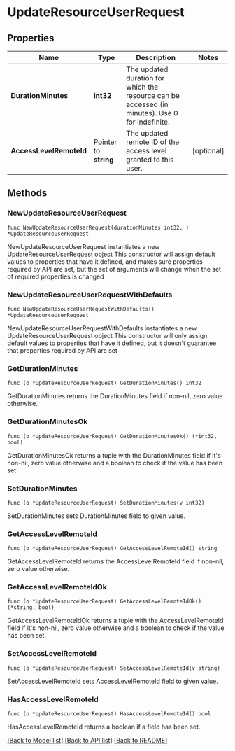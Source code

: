 # UpdateResourceUserRequest

## Properties

Name | Type | Description | Notes
------------ | ------------- | ------------- | -------------
**DurationMinutes** | **int32** | The updated duration for which the resource can be accessed (in minutes). Use 0 for indefinite. | 
**AccessLevelRemoteId** | Pointer to **string** | The updated remote ID of the access level granted to this user. | [optional] 

## Methods

### NewUpdateResourceUserRequest

`func NewUpdateResourceUserRequest(durationMinutes int32, ) *UpdateResourceUserRequest`

NewUpdateResourceUserRequest instantiates a new UpdateResourceUserRequest object
This constructor will assign default values to properties that have it defined,
and makes sure properties required by API are set, but the set of arguments
will change when the set of required properties is changed

### NewUpdateResourceUserRequestWithDefaults

`func NewUpdateResourceUserRequestWithDefaults() *UpdateResourceUserRequest`

NewUpdateResourceUserRequestWithDefaults instantiates a new UpdateResourceUserRequest object
This constructor will only assign default values to properties that have it defined,
but it doesn't guarantee that properties required by API are set

### GetDurationMinutes

`func (o *UpdateResourceUserRequest) GetDurationMinutes() int32`

GetDurationMinutes returns the DurationMinutes field if non-nil, zero value otherwise.

### GetDurationMinutesOk

`func (o *UpdateResourceUserRequest) GetDurationMinutesOk() (*int32, bool)`

GetDurationMinutesOk returns a tuple with the DurationMinutes field if it's non-nil, zero value otherwise
and a boolean to check if the value has been set.

### SetDurationMinutes

`func (o *UpdateResourceUserRequest) SetDurationMinutes(v int32)`

SetDurationMinutes sets DurationMinutes field to given value.


### GetAccessLevelRemoteId

`func (o *UpdateResourceUserRequest) GetAccessLevelRemoteId() string`

GetAccessLevelRemoteId returns the AccessLevelRemoteId field if non-nil, zero value otherwise.

### GetAccessLevelRemoteIdOk

`func (o *UpdateResourceUserRequest) GetAccessLevelRemoteIdOk() (*string, bool)`

GetAccessLevelRemoteIdOk returns a tuple with the AccessLevelRemoteId field if it's non-nil, zero value otherwise
and a boolean to check if the value has been set.

### SetAccessLevelRemoteId

`func (o *UpdateResourceUserRequest) SetAccessLevelRemoteId(v string)`

SetAccessLevelRemoteId sets AccessLevelRemoteId field to given value.

### HasAccessLevelRemoteId

`func (o *UpdateResourceUserRequest) HasAccessLevelRemoteId() bool`

HasAccessLevelRemoteId returns a boolean if a field has been set.


[[Back to Model list]](../README.md#documentation-for-models) [[Back to API list]](../README.md#documentation-for-api-endpoints) [[Back to README]](../README.md)


